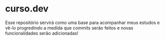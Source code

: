 # curso.dev
Esse repositório servirá como uma base para acompanhar meus estudos e vê-lo progredindo a medida que commits serão feitos e novas funcionalidades serão adicionadas!
